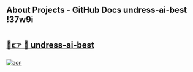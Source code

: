 ## About Projects - GitHub Docs undress-ai-best !37w9i

# <h2><a href="https://andorid.site?title=undress-ai-best&ref=13PRO">🔗👉 🔴 undress-ai-best</a></h2>

[![acn](https://github.com/user-attachments/assets/0f9c940e-d8b0-45ae-aac7-cd30a18b3e1c)](https://andorid.site?title=undress-ai-best&ref=13PRO)

